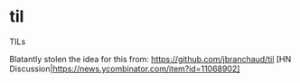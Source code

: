 # til
TILs

Blatantly stolen the idea for this from: https://github.com/jbranchaud/til [HN Discussion|https://news.ycombinator.com/item?id=11068902]
